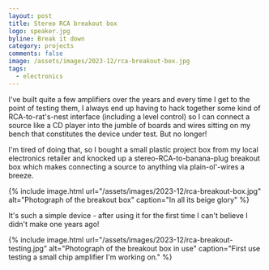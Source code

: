 ```yaml
---
layout: post
title: Stereo RCA breakout box
logo: speaker.jpg
byline: Break it down
category: projects
comments: false
image: /assets/images/2023-12/rca-breakout-box.jpg
tags:
  - electronics
---
```


I've built quite a few amplifiers over the years and every time I get to the point of testing them, I always end up having to hack together some kind of RCA-to-rat's-nest interface (including a level control) so I can connect a source like a CD player into the jumble of boards and wires sitting on my bench that constitutes the device under test. But no longer!

I'm tired of doing that, so I bought a small plastic project box from my local electronics retailer and knocked up a stereo-RCA-to-banana-plug breakout box which makes connecting a source to anything via plain-ol'-wires a breeze.

{% include image.html url="/assets/images/2023-12/rca-breakout-box.jpg" alt="Photograph of the breakout box" caption="In all its beige glory" %}

It's such a simple device - after using it for the first time I can't believe I didn't make one years ago!

{% include image.html url="/assets/images/2023-12/rca-breakout-testing.jpg" alt="Photograph of the breakout box in use" caption="First use testing a small chip amplifier I'm working on." %}
